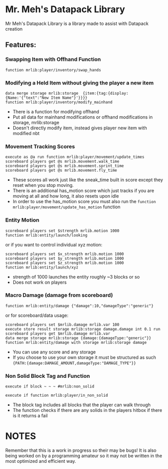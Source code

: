 # Mr. Meh's Datapack Library
Mr Meh's Datapack Library is a library made to assist with Datapack creation

## Features:
### Swapping Item with Offhand Function
```mcfunction
function mrlib:player/inventory/swap_hands
```

### Modifying a Held Item without giving the player a new item
```mcfunction
data merge storage mrlib:storage  {item:{tag:{display:{Name:'{"text":"New Item Name"}'}}}}
function mrlib:player/inventory/modify_mainhand
```
* There is a function for modifying offhand
* Put all data for mainhand modifications or offhand modifications in storage, mrlib:storage
* Doesn't directly modify item, instead gives player new item with modified nbt

### Movement Tracking Scores
```mcfunction
execute as @a run function mrlib:player/movement/update_times
scoreboard players get @s mrlib.movement.walk_time
scoreboard players get @s mrlib.movement.sprint_time
scoreboard players get @s mrlib.movement.fly_time
```
* These scores all work just like the sneak_time built in score except they reset when you stop moving.
* There is an additional has_motion score which just tracks if you are moving at all and how long, it also resets upon idle
* In order to use the has_motion score you must also run the `function mrlib:player/movement/update_has_motion` function

### Entity Motion
```mcfunction
scoreboard players set $strength mrlib.motion 1000
function mrlib:entity/launch/looking
```
or if you want to control individual xyz motion:
```mcfunction
scoreboard players set $x_strength mrlib.motion 1000
scoreboard players set $y_strength mrlib.motion 1000
scoreboard players set $z_strength mrlib.motion 1000
function mrlib:entity/launch/xyz
```
* strength of 1000 launches the entity roughly ~3 blocks or so
* Does not work on players
### Macro Damage (damage from scoreboard)
```mcfunction
function mrlib:entity/damage {"damage":10,"damageType":"generic"}
```
or for scoreboard/data usage:
```mcfunction
scoreboard players set $mrlib.damage mrlib.var 100
execute store result storage mrlib:storage damage.damage int 0.1 run scoreboard players get $mrlib.damage mrlib.var
data merge storage mrlib:storage {damage:{damageType:"generic"}}
function mrlib:entity/damage with storage mrlib:storage damage
```
* You can use any score and any storage
* If you choose to use your own storage it must be structured as such `{PATH:{damage:DAMAGE_AMOUNT,damageType:"DAMAGE_TYPE"}}`

### Non Solid Block Tag and Function
```mcfunction
execute if block ~ ~ ~ #mrlib:non_solid
```
```mcfunction
execute if function mrlib:player/in_non_solid
```
* The block tag includes all blocks that the player can walk through
* The function checks if there are any solids in the players hitbox if there is it returns a fail
# NOTES
Remember that this is a work in progress so their may be bugs!
It is also being worked on by a programming amateur so it may not be written in the most optimized and efficient way.
